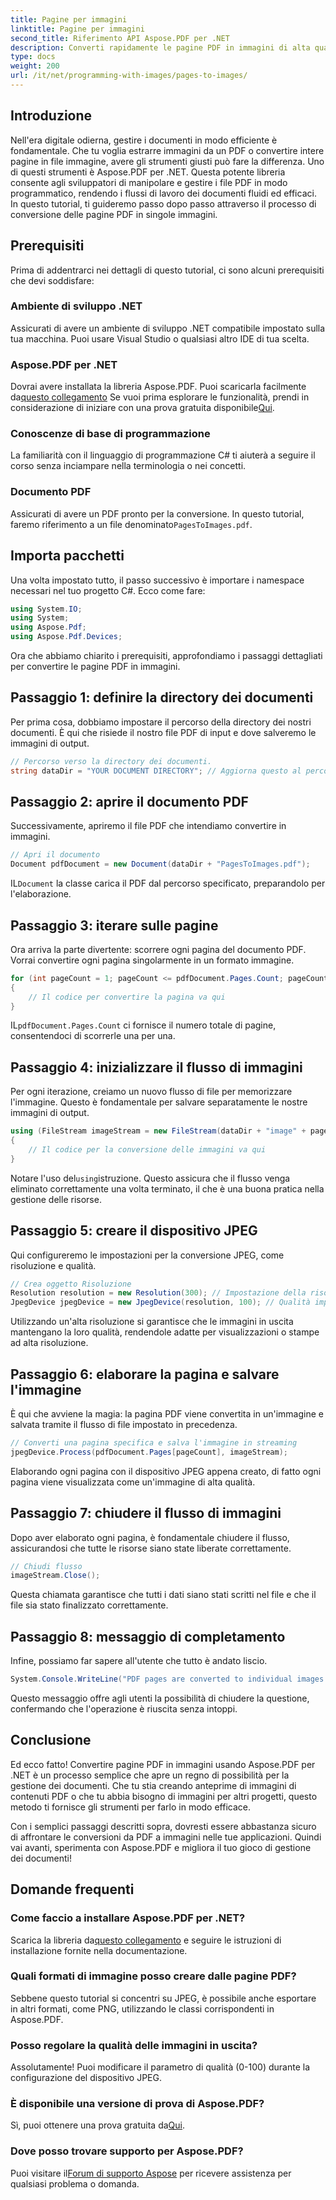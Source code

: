 ```yaml
---
title: Pagine per immagini
linktitle: Pagine per immagini
second_title: Riferimento API Aspose.PDF per .NET
description: Converti rapidamente le pagine PDF in immagini di alta qualità utilizzando Aspose.PDF per .NET con questa guida completa passo dopo passo.
type: docs
weight: 200
url: /it/net/programming-with-images/pages-to-images/
---
```

## Introduzione

Nell'era digitale odierna, gestire i documenti in modo efficiente è fondamentale. Che tu voglia estrarre immagini da un PDF o convertire intere pagine in file immagine, avere gli strumenti giusti può fare la differenza. Uno di questi strumenti è Aspose.PDF per .NET. Questa potente libreria consente agli sviluppatori di manipolare e gestire i file PDF in modo programmatico, rendendo i flussi di lavoro dei documenti fluidi ed efficaci. In questo tutorial, ti guideremo passo dopo passo attraverso il processo di conversione delle pagine PDF in singole immagini.

## Prerequisiti

Prima di addentrarci nei dettagli di questo tutorial, ci sono alcuni prerequisiti che devi soddisfare:

### Ambiente di sviluppo .NET

Assicurati di avere un ambiente di sviluppo .NET compatibile impostato sulla tua macchina. Puoi usare Visual Studio o qualsiasi altro IDE di tua scelta.

### Aspose.PDF per .NET

 Dovrai avere installata la libreria Aspose.PDF. Puoi scaricarla facilmente da[questo collegamento](https://releases.aspose.com/pdf/net/) Se vuoi prima esplorare le funzionalità, prendi in considerazione di iniziare con una prova gratuita disponibile[Qui](https://releases.aspose.com/).

### Conoscenze di base di programmazione

La familiarità con il linguaggio di programmazione C# ti aiuterà a seguire il corso senza inciampare nella terminologia o nei concetti.

### Documento PDF

 Assicurati di avere un PDF pronto per la conversione. In questo tutorial, faremo riferimento a un file denominato`PagesToImages.pdf`.

## Importa pacchetti

Una volta impostato tutto, il passo successivo è importare i namespace necessari nel tuo progetto C#. Ecco come fare:

```csharp
using System.IO;
using System;
using Aspose.Pdf;
using Aspose.Pdf.Devices;
```

Ora che abbiamo chiarito i prerequisiti, approfondiamo i passaggi dettagliati per convertire le pagine PDF in immagini.

## Passaggio 1: definire la directory dei documenti

Per prima cosa, dobbiamo impostare il percorso della directory dei nostri documenti. È qui che risiede il nostro file PDF di input e dove salveremo le immagini di output.

```csharp
// Percorso verso la directory dei documenti.
string dataDir = "YOUR DOCUMENT DIRECTORY"; // Aggiorna questo al percorso del tuo documento
```

## Passaggio 2: aprire il documento PDF

Successivamente, apriremo il file PDF che intendiamo convertire in immagini.

```csharp
// Apri il documento
Document pdfDocument = new Document(dataDir + "PagesToImages.pdf");
```

 IL`Document` la classe carica il PDF dal percorso specificato, preparandolo per l'elaborazione.

## Passaggio 3: iterare sulle pagine

Ora arriva la parte divertente: scorrere ogni pagina del documento PDF. Vorrai convertire ogni pagina singolarmente in un formato immagine.

```csharp
for (int pageCount = 1; pageCount <= pdfDocument.Pages.Count; pageCount++)
{
    // Il codice per convertire la pagina va qui
}
```

 IL`pdfDocument.Pages.Count` ci fornisce il numero totale di pagine, consentendoci di scorrerle una per una.

## Passaggio 4: inizializzare il flusso di immagini

Per ogni iterazione, creiamo un nuovo flusso di file per memorizzare l'immagine. Questo è fondamentale per salvare separatamente le nostre immagini di output.

```csharp
using (FileStream imageStream = new FileStream(dataDir + "image" + pageCount + "_out" + ".jpg", FileMode.Create))
{
    // Il codice per la conversione delle immagini va qui
}
```

 Notare l'uso del`using`istruzione. Questo assicura che il flusso venga eliminato correttamente una volta terminato, il che è una buona pratica nella gestione delle risorse.

## Passaggio 5: creare il dispositivo JPEG

Qui configureremo le impostazioni per la conversione JPEG, come risoluzione e qualità.

```csharp
// Crea oggetto Risoluzione
Resolution resolution = new Resolution(300); // Impostazione della risoluzione a 300 DPI
JpegDevice jpegDevice = new JpegDevice(resolution, 100); // Qualità impostata su 100
```

Utilizzando un'alta risoluzione si garantisce che le immagini in uscita mantengano la loro qualità, rendendole adatte per visualizzazioni o stampe ad alta risoluzione.

## Passaggio 6: elaborare la pagina e salvare l'immagine

È qui che avviene la magia: la pagina PDF viene convertita in un'immagine e salvata tramite il flusso di file impostato in precedenza.

```csharp
// Converti una pagina specifica e salva l'immagine in streaming
jpegDevice.Process(pdfDocument.Pages[pageCount], imageStream);
```

Elaborando ogni pagina con il dispositivo JPEG appena creato, di fatto ogni pagina viene visualizzata come un'immagine di alta qualità.

## Passaggio 7: chiudere il flusso di immagini

Dopo aver elaborato ogni pagina, è fondamentale chiudere il flusso, assicurandosi che tutte le risorse siano state liberate correttamente.

```csharp
// Chiudi flusso
imageStream.Close();
```

Questa chiamata garantisce che tutti i dati siano stati scritti nel file e che il file sia stato finalizzato correttamente.

## Passaggio 8: messaggio di completamento

Infine, possiamo far sapere all'utente che tutto è andato liscio.

```csharp
System.Console.WriteLine("PDF pages are converted to individual images successfully!");
```

Questo messaggio offre agli utenti la possibilità di chiudere la questione, confermando che l'operazione è riuscita senza intoppi.

## Conclusione

Ed ecco fatto! Convertire pagine PDF in immagini usando Aspose.PDF per .NET è un processo semplice che apre un regno di possibilità per la gestione dei documenti. Che tu stia creando anteprime di immagini di contenuti PDF o che tu abbia bisogno di immagini per altri progetti, questo metodo ti fornisce gli strumenti per farlo in modo efficace.

Con i semplici passaggi descritti sopra, dovresti essere abbastanza sicuro di affrontare le conversioni da PDF a immagini nelle tue applicazioni. Quindi vai avanti, sperimenta con Aspose.PDF e migliora il tuo gioco di gestione dei documenti!

## Domande frequenti

### Come faccio a installare Aspose.PDF per .NET?
 Scarica la libreria da[questo collegamento](https://releases.aspose.com/pdf/net/) e seguire le istruzioni di installazione fornite nella documentazione.

### Quali formati di immagine posso creare dalle pagine PDF?
Sebbene questo tutorial si concentri su JPEG, è possibile anche esportare in altri formati, come PNG, utilizzando le classi corrispondenti in Aspose.PDF.

### Posso regolare la qualità delle immagini in uscita?
Assolutamente! Puoi modificare il parametro di qualità (0-100) durante la configurazione del dispositivo JPEG.

### È disponibile una versione di prova di Aspose.PDF?
 Sì, puoi ottenere una prova gratuita da[Qui](https://releases.aspose.com/).

### Dove posso trovare supporto per Aspose.PDF?
 Puoi visitare il[Forum di supporto Aspose](https://forum.aspose.com/c/pdf/10) per ricevere assistenza per qualsiasi problema o domanda.